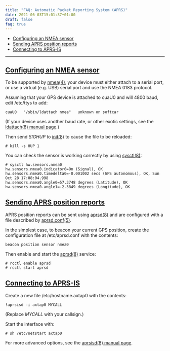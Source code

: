 ```yaml
---
title: "FAQ: Automatic Packet Reporting System (APRS)"
date: 2021-06-03T15:01:37+01:00
draft: false
faq: true
---
```

-   [Configuring an NMEA sensor][]
-   [Sending APRS position reports][]
-   [Connecting to APRS-IS][]

------------------------------------------------------------------------

## [Configuring an NMEA sensor][1]

To be supported by [nmea(4)][], your device must either attach to a
serial port, or use a virtual (e.g. USB) serial port and use the NMEA
0183 protocol.

Assuming that your GPS device is attached to cuaU0 and will 4800 baud,
edit /etc/ttys to add:

    cuaU0   "/sbin/ldattach nmea"   unknown on softcar

(If your device uses another baud rate, or other exotic settings, see
the [ldattach(8) manual page][].)

Then send *SIGHUP* to [init(8)][] to cause the file to be reloaded:

    # kill -s HUP 1

You can check the sensor is working correctly by using [sysctl(8)][]:

    # sysctl hw.sensors.nmea0
    hw.sensors.nmea0.indicator0=On (Signal), OK
    hw.sensors.nmea0.timedelta0=-0.001002 secs (GPS autonomous), OK, Sun Oct 28 17:08:04.998
    hw.sensors.nmea0.angle0=57.3748 degrees (Latitude), OK
    hw.sensors.nmea0.angle1=-2.3849 degrees (Longitude), OK

## [Sending APRS position reports][2]

APRS position reports can be sent using [aprsd(8)][] and are configured
with a file described by [aprsd.conf(5)][].

In the simplest case, to beacon your current GPS position, create the
configuration file at /etc/aprsd.conf with the contents:

    beacon position sensor nmea0

Then enable and start the [aprsd(8)][] service:

    # rcctl enable aprsd
    # rcctl start aprsd

## [Connecting to APRS-IS][3]

Create a new file /etc/hostname.axtap0 with the contents:

    !aprsisd -i axtap0 MYCALL

(Replace *MYCALL* with your callsign.)

Start the interface with:

    # sh /etc/netstart axtap0

For more advanced options, see the [aprsisd(8) manual page][].

[Configuring an NMEA sensor]: #gps
[Sending APRS position reports]: #tracker
[Connecting to APRS-IS]: #aprsis
[1]: #gps
[nmea(4)]: https://man.hambsd.org/nmea.4
[ldattach(8) manual page]: https://man.hambsd.org/ldattach.8
[init(8)]: https://man.hambsd.org/init.8
[sysctl(8)]: https://man.hambsd.org/sysctl.8
[2]: #tracker
[aprsd(8)]: https://man.hambsd.org/aprsd.8
[aprsd.conf(5)]: https://man.hambsd.org/aprsd.conf.5
[3]: #aprsis
[aprsisd(8) manual page]: https://man.hambsd.org/aprsisd.8
